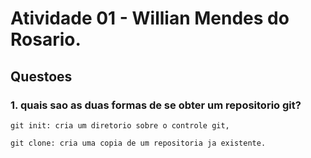 # Atividade 01	- Willian Mendes do Rosario.

## Questoes

### 1.	quais sao as duas formas de se obter um repositorio git?

	git init: cria um diretorio sobre o controle git,

	git clone: cria uma copia de um repositoria ja existente.

